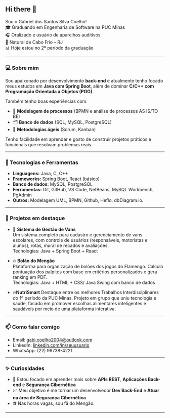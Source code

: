 ## Hi there 👋

Sou o Gabriel dos Santos Silva Coelho!  
🎓 Graduando em Engenharia de Software na PUC Minas  
🎧 Oralizado e usuário de aparelhos auditivos  
📍 Natural de Cabo Frio – RJ    
📊 Hoje estou no 2º período da graduação  

---

### 💻 Sobre mim

Sou apaixonado por desenvolvimento **back-end** e atualmente tenho focado meus estudos em **Java com Spring Boot**, além de dominar **C/C++ com Programação Orientada a Objetos (POO)**.

Também tenho boas experiências com:
- 🧠 **Modelagem de processos** (BPMN e análise de processos AS IS/TO BE)
- 🗂️ **Banco de dados** (SQL, MySQL, PostgreSQL)
- 🔄 **Metodologias ágeis** (Scrum, Kanban)

Tenho facilidade em aprender e gosto de construir projetos práticos e funcionais que resolvam problemas reais.

---

### 🚀 Tecnologias e Ferramentas

- **Linguagens:** Java, C, C++
- **Frameworks:** Spring Boot, React (básico)
- **Banco de dados:** MySQL, PostgreSQL
- **Ferramentas:** Git, GitHub, VS Code, NetBeans, MySQL Workbench, PgAdmin
- **Outros:** Modelagem UML, BPMN, Github, Heflo, dbDiagram.io.

---

### 📌 Projetos em destaque

- 🚌 **Sistema de Gestão de Vans**  
  Um sistema completo para cadastro e gerenciamento de vans escolares, com controle de usuários (responsáveis, motoristas e alunos), rotas, mural de recados e avaliações.  
  Tecnologias: Java + Spring Boot + React  

- 🔥 **Bolão do Mengão**  
  Plataforma para organização de bolões dos jogos do Flamengo. Calcula pontuação dos palpites com base em critérios personalizados e gera ranking em PDF.  
  Tecnologias: Java + HTML + CSS/ Java Swing com banco de dados

- 🔥**NutriSmart**
  Destaque entre os melhores Trabalhos Interdisciplinares do 1º período da PUC Minas. Projeto em grupo que uniu tecnologia e saúde, focado em promover escolhas alimentares inteligentes e   saudáveis por meio de uma plataforma interativa. 
  
  

---

### 📫 Como falar comigo

- Email: gabi.coelho2004@outlook.com 
- LinkedIn: [linkedin.com/in/seuusuario](https://www.linkedin.com/in/gabriel-coelho-765315350/)  
- WhatsApp: (22) 99738-4221  

---

### ✨ Curiosidades

- 🎯 Estou focado em aprender mais sobre **APIs REST**, **Aplicações Back-end** e **Segurança Cibernética**  
- 📈 Meu objetivo é me tornar um desenvolvedor **Dev Back-End** e **Atuar na área de Segurança Cibernética**
- ⚽ Nas horas vagas, sou fã do Mengão.

---

